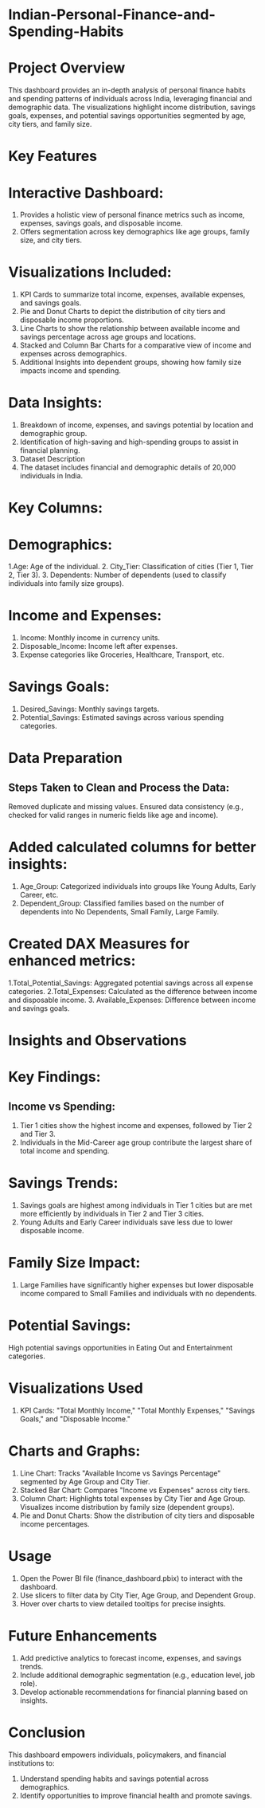 # Indian-Personal-Finance-and-Spending-Habits
# Project Overview
This dashboard provides an in-depth analysis of personal finance habits and spending patterns of individuals across India, leveraging financial and demographic data. The visualizations highlight income distribution, savings goals, expenses, and potential savings opportunities segmented by age, city tiers, and family size.

# Key Features
# Interactive Dashboard:
1. Provides a holistic view of personal finance metrics such as income, expenses, savings goals, and disposable income.
2. Offers segmentation across key demographics like age groups, family size, and city tiers.

# Visualizations Included:
1. KPI Cards to summarize total income, expenses, available expenses, and savings goals.
2. Pie and Donut Charts to depict the distribution of city tiers and disposable income proportions.
3. Line Charts to show the relationship between available income and savings percentage across age groups and locations.
4. Stacked and Column Bar Charts for a comparative view of income and expenses across demographics.
5. Additional Insights into dependent groups, showing how family size impacts income and spending.

# Data Insights:
1. Breakdown of income, expenses, and savings potential by location and demographic group.
2. Identification of high-saving and high-spending groups to assist in financial planning.
3. Dataset Description
4. The dataset includes financial and demographic details of 20,000 individuals in India.

# Key Columns:
# Demographics:
1.Age: Age of the individual.
2. City_Tier: Classification of cities (Tier 1, Tier 2, Tier 3).
3. Dependents: Number of dependents (used to classify individuals into family size groups).
# Income and Expenses:
1. Income: Monthly income in currency units.
2. Disposable_Income: Income left after expenses.
3. Expense categories like Groceries, Healthcare, Transport, etc.
# Savings Goals:
1. Desired_Savings: Monthly savings targets.
2. Potential_Savings: Estimated savings across various spending categories.

# Data Preparation
## Steps Taken to Clean and Process the Data:
Removed duplicate and missing values.
Ensured data consistency (e.g., checked for valid ranges in numeric fields like age and income).

# Added calculated columns for better insights:
1. Age_Group: Categorized individuals into groups like Young Adults, Early Career, etc.
2. Dependent_Group: Classified families based on the number of dependents into No Dependents, Small Family, Large Family.

# Created DAX Measures for enhanced metrics:
1.Total_Potential_Savings: Aggregated potential savings across all expense categories.
2.Total_Expenses: Calculated as the difference between income and disposable income.
3. Available_Expenses: Difference between income and savings goals.
# Insights and Observations
# Key Findings:
## Income vs Spending:
1. Tier 1 cities show the highest income and expenses, followed by Tier 2 and Tier 3.
2. Individuals in the Mid-Career age group contribute the largest share of total income and spending.
# Savings Trends:
1. Savings goals are highest among individuals in Tier 1 cities but are met more efficiently by individuals in Tier 2 and Tier 3 cities.
2. Young Adults and Early Career individuals save less due to lower disposable income.
# Family Size Impact:
1. Large Families have significantly higher expenses but lower disposable income compared to Small Families and individuals with no dependents.
# Potential Savings:
High potential savings opportunities in Eating Out and Entertainment categories.
# Visualizations Used
1. KPI Cards:
"Total Monthly Income," "Total Monthly Expenses," "Savings Goals," and "Disposable Income."
# Charts and Graphs:
1. Line Chart:
Tracks "Available Income vs Savings Percentage" segmented by Age Group and City Tier.
2. Stacked Bar Chart:
Compares "Income vs Expenses" across city tiers.
3. Column Chart:
Highlights total expenses by City Tier and Age Group.
Visualizes income distribution by family size (dependent groups).
4. Pie and Donut Charts:
Show the distribution of city tiers and disposable income percentages.

# Usage
1. Open the Power BI file (finance_dashboard.pbix) to interact with the dashboard.
2. Use slicers to filter data by City Tier, Age Group, and Dependent Group.
3. Hover over charts to view detailed tooltips for precise insights.
# Future Enhancements
1. Add predictive analytics to forecast income, expenses, and savings trends.
2. Include additional demographic segmentation (e.g., education level, job role).
3. Develop actionable recommendations for financial planning based on insights.
# Conclusion
This dashboard empowers individuals, policymakers, and financial institutions to:
1. Understand spending habits and savings potential across demographics.
2. Identify opportunities to improve financial health and promote savings.
